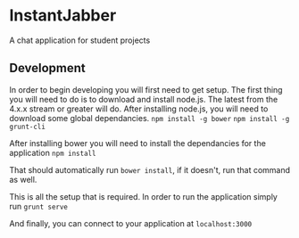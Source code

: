# InstantJabber
A chat application for student projects

## Development
In order to begin developing you will first need to get setup. The first thing you will need to do is to download and install node.js. The latest from the 4.x.x stream or greater will do. After installing node.js, you will need to download some global dependancies.
  `npm install -g bower`
  `npm install -g grunt-cli`

After installing bower you will need to install the dependancies for the application
  `npm install`

That should automatically run `bower install`, if it doesn't, run that command as well.

This is all the setup that is required. In order to run the application simply run
  `grunt serve`

And finally, you can connect to your application at `localhost:3000`
